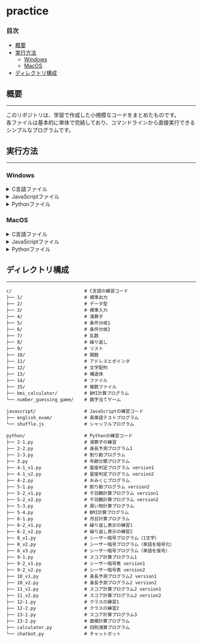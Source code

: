 # practice

### 目次
- [概要](#概要)  
- [実行方法](#実行方法)  
  - [Windows](#windows)
  - [MacOS](#macos)
- [ディレクトリ構成](#ディレクトリ構成)  

## 概要

---  

このリポジトリは、学習で作成した小規模なコードをまとめたものです。  
各ファイルは基本的に単体で完結しており、コマンドラインから直接実行できるシンプルなプログラムです。  

## 実行方法

---

### Windows

<details>
<summary>C言語ファイル</summary>

1. **GCC(MinGWなど)がインストールされているか確認**
   インストールされていない場合、以下のサイトからインストールしてください。  
    [MinGW-w64](https://sourceforge.net/projects/mingw-w64/)  
2. コマンドプロンプトを開く
3. ソースコードのあるフォルダに移動（例）  

```shell
cd path\to\c_files
```

4. コンパイルする
   ```shell    gcc ファイル名.c -o 実行ファイル名.exe```
</details>

<details> <summary>JavaScriptファイル</summary>
1.
</details>

<details> <summary>Pythonファイル</summary>
1.
</details>

### MacOS
<details> <summary>C言語ファイル</summary>
1.
</details>

<details> <summary>JavaScriptファイル</summary>
1.
</details>

<details> <summary>Pythonファイル</summary>
1.
</details>

## ディレクトリ構成

---  

```
c/                           # C言語の練習コード  
├── 1/                       # 標準出力  
├── 2/                       # データ型  
├── 3/                       # 標準入力  
├── 4/                       # 演算子  
├── 5/                       # 条件分岐1  
├── 6/                       # 条件分岐2  
├── 7/                       # 乱数  
├── 8/                       # 繰り返し  
├── 9/                       # リスト  
├── 10/                      # 関数  
├── 11/                      # アドレスとポインタ  
├── 12/                      # 文字配列  
├── 13/                      # 構造体  
├── 14/                      # ファイル  
├── 15/                      # 複数ファイル  
├── bmi_calculator/          # BMI計算プログラム  
└── number_guessing_game/    # 数字当てゲーム  
  
javascript/                  # JavaScriptの練習コード  
├── english_exam/            # 英単語テストプログラム  
└── shuffle.js               # シャッフルプログラム  
  
python/                      # Pythonの練習コード  
├── 2-1.py                   # 演算子の練習  
├── 2-2.py                   # 身長予測プログラム1  
├── 2-3.py                   # 割り勘プログラム  
├── 3.py                     # 年齢分類プログラム  
├── 4-1_v1.py                # 星座判定プログラム version1  
├── 4-1_v2.py                # 星座判定プログラム version2  
├── 4-2.py                   # おみくじプログラム  
├── 5-1.py                   # 割り勘プログラム version2  
├── 5-2_v1.py                # 千羽鶴計算プログラム version1  
├── 5-2_v2.py                # 千羽鶴計算プログラム version2  
├── 5-3.py                   # 買い物計算プログラム  
├── 5-4.py                   # BMI計算プログラム  
├── 6-1.py                   # 月日計算プログラム  
├── 6-2_v1.py                # 繰り返し表示の練習1  
├── 6-2_v2.py                # 繰り返し表示の練習2  
├── 8_v1.py                  # シーザー暗号プログラム（1文字）  
├── 8_v2.py                  # シーザー暗号プログラム（単語を暗号化）  
├── 8_v3.py                  # シーザー暗号プログラム（単語を復号）  
├── 9-1.py                   # スコア計算プログラム1  
├── 9-2_v1.py                # シーザー暗号表 version1  
├── 9-2_v2.py                # シーザー暗号表 version2  
├── 10_v1.py                 # 身長予測プログラム2 version1  
├── 10_v2.py                 # 身長予測プログラム2 version2  
├── 11_v1.py                 # スコア計算プログラム2 version1  
├── 11_v2.py                 # スコア計算プログラム2 version2  
├── 12-1.py                  # クラスの練習1  
├── 12-2.py                  # クラスの練習2  
├── 13-1.py                  # スコア計算プログラム3  
├── 13-2.py                  # 面積計算プログラム  
├── calculator.py            # 四則演算プログラム
└── chatbot.py               # チャットボット
```
